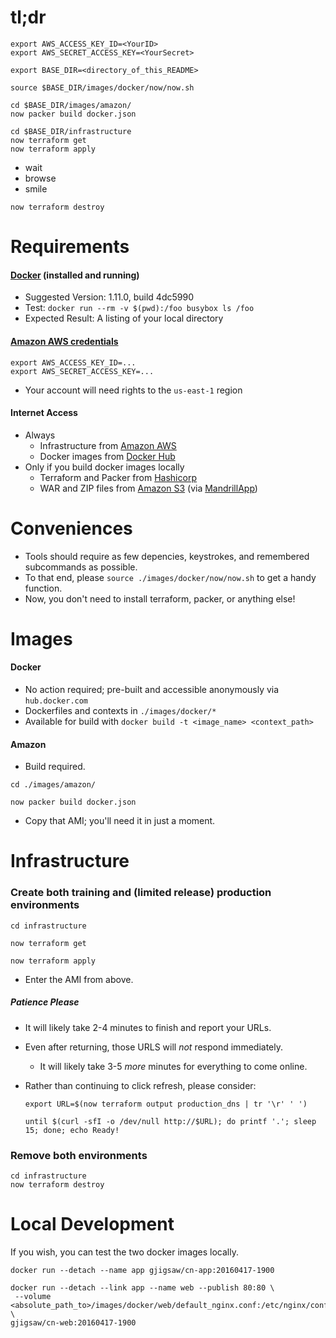 tl;dr
============
```shell
export AWS_ACCESS_KEY_ID=<YourID>
export AWS_SECRET_ACCESS_KEY=<YourSecret>
```
```shell
export BASE_DIR=<directory_of_this_README>
```
`source $BASE_DIR/images/docker/now/now.sh`
```shell
cd $BASE_DIR/images/amazon/
now packer build docker.json
```
```shell
cd $BASE_DIR/infrastructure
now terraform get
now terraform apply
```
- wait
- browse
- smile
```shell
now terraform destroy
```

Requirements
============

#### [Docker](http://www.docker.com) (installed and running)
- Suggested Version: 1.11.0, build 4dc5990
- Test: `docker run --rm -v $(pwd):/foo busybox ls /foo`
- Expected Result: A listing of your local directory

#### [Amazon AWS credentials](https://console.aws.amazon.com/iam/home#security_credential)
```shell
export AWS_ACCESS_KEY_ID=...
export AWS_SECRET_ACCESS_KEY=...
```
- Your account will need rights to the `us-east-1` region

#### Internet Access
- Always
    - Infrastructure from [Amazon AWS](https://aws.amazon.com)
    - Docker images from [Docker Hub](https://hub.docker.com)
- Only if you build docker images locally
    - Terraform and Packer from [Hashicorp](https://releases.hashicorp.com/)
    - WAR and ZIP files from [Amazon S3](https://aws.amazon.com/s3/)
(via [MandrillApp](https://mandrillapp.com/))

Conveniences
============

- Tools should require as few depencies, keystrokes, and remembered subcommands as possible.
- To that end, please `source ./images/docker/now/now.sh` to get a handy function.
- Now, you don't need to install terraform, packer, or anything else!

Images
======
#### Docker
- No action required; pre-built and accessible anonymously via `hub.docker.com`
- Dockerfiles and contexts in `./images/docker/*`
- Available for build with `docker build -t <image_name> <context_path>`

#### Amazon
- Build required.
```shell
cd ./images/amazon/
```
```shell
now packer build docker.json
```
- Copy that AMI; you'll need it in just a moment.

Infrastructure
==============

### Create both training and (limited release) production environments
```shell
cd infrastructure
```
```shell
now terraform get
```
```shell
now terraform apply
```
- Enter the AMI from above.

##### Patience Please
- It will likely take 2-4 minutes to finish and report your URLs.
- Even after returning, those URLS will _not_ respond immediately.
  - It will likely take 3-5 _more_ minutes for everything to come online.
- Rather than continuing to click refresh, please consider:

    ```shell
    export URL=$(now terraform output production_dns | tr '\r' ' ')
    ```

    ```shell
    until $(curl -sfI -o /dev/null http://$URL); do printf '.'; sleep 15; done; echo Ready!
    ```

### Remove both environments
```shell
cd infrastructure
now terraform destroy
```

Local Development
=================
If you wish, you can test the two docker images locally.
```shell
docker run --detach --name app gjigsaw/cn-app:20160417-1900
```
```shell
docker run --detach --link app --name web --publish 80:80 \
 --volume <absolute_path_to>/images/docker/web/default_nginx.conf:/etc/nginx/conf.d/default.conf \
gjigsaw/cn-web:20160417-1900
```
